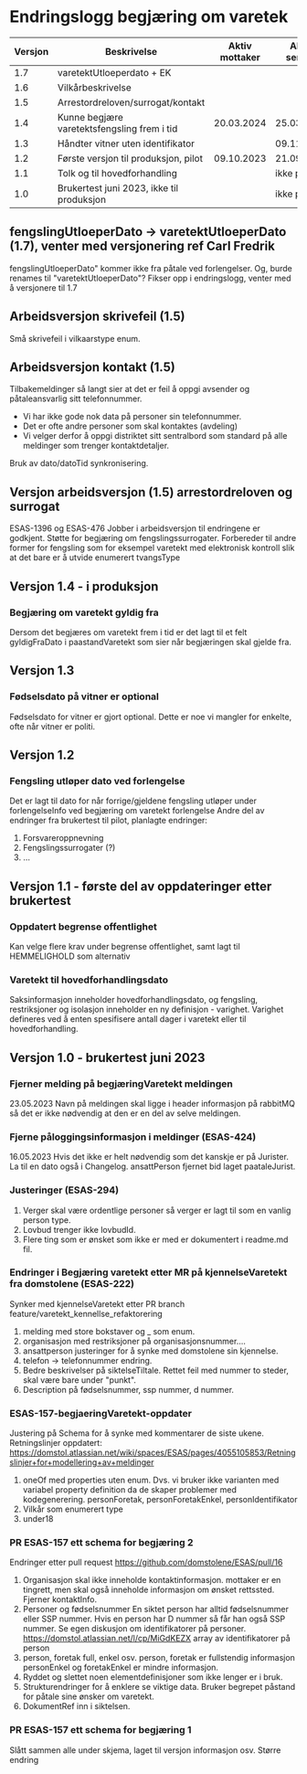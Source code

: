 # Endringslogg begjæring om varetek
| Versjon | Beskrivelse                                 | Aktiv mottaker | Aktiv sender | 
|---------|---------------------------------------------|----------------|--------------|
| 1.7     | varetektUtloeperdato + EK                   |                |              |
| 1.6     | Vilkårbeskrivelse                           |                |              |
| 1.5     | Arrestordreloven/surrogat/kontakt           |                |              |
| 1.4     | Kunne begjære varetektsfengsling frem i tid | 20.03.2024     | 25.03.2024   |
| 1.3     | Håndter vitner uten identifikator           |                | 09.11.2023   |
| 1.2     | Første versjon til produksjon, pilot        | 09.10.2023     | 21.09.2023   |
| 1.1     | Tolk og til hovedforhandling                |                | ikke prod    |
| 1.0     | Brukertest juni 2023, ikke til produksjon   |                | ikke prod    |

## fengslingUtloeperDato -> varetektUtloeperDato (1.7), venter med versjonering ref Carl Fredrik
fengslingUtloeperDato" kommer ikke fra påtale ved forlengelser. Og, burde renames til "varetektUtloeperDato"?
Fikser opp i endringslogg, venter med å versjonere til 1.7
## Arbeidsversjon skrivefeil  (1.5)
Små skrivefeil i vilkaarstype enum. 
## Arbeidsversjon kontakt (1.5)
Tilbakemeldinger så langt sier at det er feil å oppgi avsender og påtaleansvarlig sitt telefonnummer.
* Vi har ikke gode nok data på personer sin telefonnummer.
* Det er ofte andre personer som skal kontaktes (avdeling)
* Vi velger derfor å oppgi distriktet sitt sentralbord som standard på alle meldinger som trenger kontaktdetaljer.

Bruk av dato/datoTid synkronisering.
## Versjon arbeidsversjon (1.5) arrestordreloven og surrogat
ESAS-1396 og ESAS-476
Jobber i arbeidsversjon til endringene er godkjent.
Støtte for begjæring om fengslingssurrogater.
Forbereder til andre former for fengsling som for eksempel varetekt med elektronisk kontroll slik at det bare er å utvide
enumerert tvangsType
## Versjon 1.4 - i produksjon
### Begjæring om varetekt gyldig fra 
Dersom det begjæres om varetekt frem i tid er det lagt til et felt gyldigFraDato i paastandVaretekt som sier når begjæringen skal gjelde fra.
## Versjon 1.3
### Fødselsdato på vitner er optional
Fødselsdato for vitner er gjort optional. Dette er noe vi mangler for enkelte, ofte når vitner er politi. 
## Versjon 1.2
### Fengsling utløper dato ved forlengelse
Det er lagt til dato for når forrige/gjeldene fengsling utløper under forlengelseInfo ved begjæring om varetekt forlengelse
Andre del av endringer fra brukertest til pilot, planlagte endringer:
1. Forsvareroppnevning
2. Fengslingssurrogater (?)
3. ... 
## Versjon 1.1 - første del av oppdateringer etter brukertest

### Oppdatert begrense offentlighet

Kan velge flere krav under begrense offentlighet, samt lagt til HEMMELIGHOLD som alternativ

### Varetekt til hovedforhandlingsdato

Saksinformasjon inneholder hovedforhandlingsdato, og fengsling, restriksjoner og isolasjon inneholder en ny definisjon - varighet. 
Varighet defineres ved å enten spesifisere antall dager i varetekt eller til hovedforhandling.

## Versjon 1.0 - brukertest juni 2023

### Fjerner melding på begjæringVaretekt meldingen
23.05.2023
Navn på meldingen skal ligge i header informasjon på rabbitMQ så det er ikke nødvendig at den er en del av selve meldingen.

### Fjerne påloggingsinformasjon i meldinger (ESAS-424)
16.05.2023
Hvis det ikke er helt nødvendig som det kanskje er på Jurister.
La til en dato også i Changelog.
ansattPerson fjernet bid laget paataleJurist.

### Justeringer (ESAS-294)
1. Verger skal være ordentlige personer så verger er lagt til som en vanlig person type.
2. Lovbud trenger ikke lovbudId.
3. Flere ting som er ønsket som ikke er med er dokumentert i readme.md fil.

### Endringer i Begjæring varetekt etter MR på kjennelseVaretekt fra domstolene (ESAS-222)
Synker med kjennelseVaretekt etter PR branch feature/varetekt_kennellse_refaktorering
1. melding med store bokstaver og _ som enum.
2. organisasjon med restriksjoner på organisasjonsnummer....
3. ansattperson justeringer for å synke med domstolene sin kjennelse.
4. telefon -> telefonnummer endring.
5. Bedre beskrivelser på siktelseTiltale. Rettet feil med nummer to steder, skal være bare under "punkt".
6. Description på fødselsnummer, ssp nummer, d nummer.

### ESAS-157-begjaeringVaretekt-oppdater
Justering på Schema for å synke med kommentarer de siste ukene.
Retningslinjer oppdatert: https://domstol.atlassian.net/wiki/spaces/ESAS/pages/4055105853/Retningslinjer+for+modellering+av+meldinger 
1. oneOf med properties uten enum. Dvs. vi bruker ikke varianten med variabel property definition da de skaper problemer med kodegenerering.
   personForetak, personForetakEnkel, personIdentifikator
2. Vilkår som enumerert type
3. under18

### PR ESAS-157 ett schema for begjæring 2
Endringer etter pull request https://github.com/domstolene/ESAS/pull/16
1. Organisasjon skal ikke inneholde kontaktinformasjon.
   mottaker er en tingrett, men skal også inneholde informasjon om ønsket rettssted.
   Fjerner kontaktInfo.
2. Personer og fødselsnummer
   En siktet person har alltid fødselsnummer eller SSP nummer.
   Hvis en person har D nummer så får han også SSP nummer.
   Se egen diskusjon om identifikatorer på personer.
   https://domstol.atlassian.net/l/cp/MiGdKEZX
   array av identifikatorer på person
3. person, foretak full, enkel osv. 
   person, foretak er fullstendig informasjon
   personEnkel og foretakEnkel er mindre informasjon.
4. Ryddet og slettet noen elementdefinisjoner som ikke lenger er i bruk.
5. Strukturendringer for å enklere se viktige data.
   Bruker begrepet påstand for påtale sine ønsker om varetekt.
5. DokumentRef inn i siktelsen.

### PR ESAS-157 ett schema for begjæring 1
Slått sammen alle under skjema, laget til versjon informasjon osv.
Større endring
